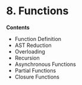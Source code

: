 # 8. Functions

<primary-label ref="header-label"/>

<secondary-label ref="doc-wip"/>


**Contents**
- Function Definition
- AST Reduction
- Overloading
- Recursion
- Asynchronous Functions
- Partial Functions
- Closure Functions
